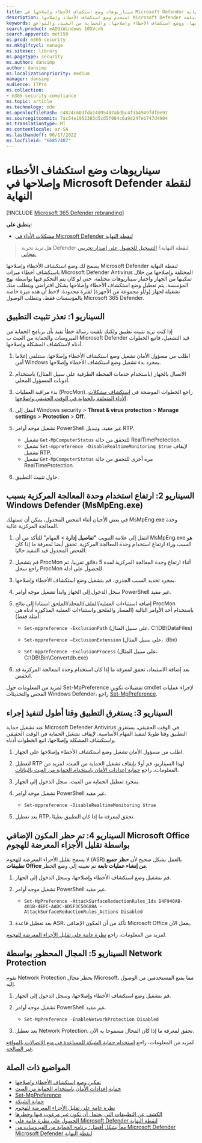 ```yaml
---
title: سيناريوهات وضع استكشاف الأخطاء وإصلاحها في Microsoft Defender لنقطة النهاية
description: استخدم وضع استكشاف الأخطاء وإصلاحها Microsoft Defender لنقطة النهاية لمعالجة مشكلات مكافحة الفيروسات المختلفة.
keywords: مكافحة الفيروسات، واستكشاف الأخطاء وإصلاحها، ووضع استكشاف الأخطاء وإصلاحها، والحماية من العبث، والتوافق
search.product: eADQiWindows 10XVcnh
search.appverid: met150
ms.prod: m365-security
ms.mktglfcycl: manage
ms.sitesec: library
ms.pagetype: security
ms.author: dansimp
author: dansimp
ms.localizationpriority: medium
manager: dansimp
audience: ITPro
ms.collection:
- m365-security-compliance
ms.topic: article
ms.technology: mde
ms.openlocfilehash: c4824c603fda14d95487abdbc4f3b4949fdf0e97
ms.sourcegitcommit: 7ac54e1952383d5cd5f084c6a9d247eb747d4904
ms.translationtype: MT
ms.contentlocale: ar-SA
ms.lasthandoff: 06/17/2022
ms.locfileid: "66857407"
---
```

# <a name="troubleshooting-mode-scenarios-in-microsoft-defender-for-endpoint"></a>سيناريوهات وضع استكشاف الأخطاء وإصلاحها في Microsoft Defender لنقطة النهاية 

[!INCLUDE [Microsoft 365 Defender rebranding](../../includes/microsoft-defender.md)]

**ينطبق على:**
- [مشكلات الأداء في Microsoft Defender لنقطة النهاية](https://go.microsoft.com/fwlink/p/?linkid=2154037)

> هل تريد تجربة Defender لنقطة النهاية؟ [التسجيل للحصول على إصدار تجريبي مجاني.](https://www.microsoft.com/WindowsForBusiness/windows-atp?ocid=docs-wdatp-configureendpointsscript-abovefoldlink)

يسمح لك وضع استكشاف الأخطاء وإصلاحها Microsoft Defender لنقطة النهاية باستكشاف أخطاء ميزات Microsoft Defender Antivirus المختلفة وإصلاحها من خلال تمكينها من الجهاز واختبار سيناريوهات مختلفة، حتى لو كان يتم التحكم فيها بواسطة نهج المؤسسة. يتم تعطيل وضع استكشاف الأخطاء وإصلاحها بشكل افتراضي ويتطلب منك تشغيله لجهاز (و/أو مجموعة من الأجهزة) لفترة محدودة. لاحظ أن هذه ميزة خاصة بالمؤسسات فقط، وتتطلب الوصول Microsoft 365 Defender.

## <a name="scenario-1-unable-to-install-application"></a>السيناريو 1: تعذر تثبيت التطبيق

إذا كنت تريد تثبيت تطبيق ولكنك تلقيت رسالة خطأ تفيد بأن برنامج الحماية من الفيروسات والحماية من العبث ب Microsoft Defender قيد التشغيل، فاتبع الخطوات أدناه لاستكشاف المشكلة وإصلاحها.

1. اطلب من مسؤول الأمان تشغيل وضع استكشاف الأخطاء وإصلاحها. ستتلقى إعلاما أمن Windows بمجرد بدء تشغيل وضع استكشاف الأخطاء وإصلاحها.  

2. الاتصال بالجهاز (باستخدام خدمات المحطة الطرفية على سبيل المثال) باستخدام أذونات المسؤول المحلي.  

3. بدء مراقبة العمليات (ProcMon). راجع الخطوات الموضحة في [استكشاف مشكلات الأداء المتعلقة بالحماية في الوقت الحقيقي وإصلاحها](troubleshoot-performance-issues.md).  

4. انتقل إلى Windows security  > **Threat & virus protection** > **Manage settings** > **Protection** > **Off**.  

5. تشغيل موجه أوامر PowerShell غير مقيد، وتبديل RTP. 

    - تشغيل `Get-MpComputerStatus` للتحقق من حالة RealTimeProtection.
    - تشغيل `Set-mppreference -DisableRealtimeMonitoring $true` لإيقاف تشغيل RTP.
    - تشغيل `Get-MpComputerStatus` مرة أخرى للتحقق من حالة RealTimeProtection.

6. حاول تثبيت التطبيق.

## <a name="scenario-2-high-cpu-usage-due-to-windows-defender-msmpengexe"></a>السيناريو 2: ارتفاع استخدام وحدة المعالجة المركزية بسبب Windows Defender (MsMpEng.exe)

في بعض الأحيان أثناء الفحص المجدول، يمكن أن تستهلك MsMpEng.exe وحدة المعالجة المركزية عالية.

1. انتقل إلى علامة التبويب **"تفاصيل** **إدارة** >  المهام" للتأكد من أن MsMpEng.exe هو السبب وراء ارتفاع استخدام وحدة المعالجة المركزية. تحقق أيضا لمعرفة ما إذا كان الفحص المجدول قيد التنفيذ حاليا.

2. قم بتشغيل ProcMon أثناء ارتفاع وحدة المعالجة المركزية لمدة 5 دقائق تقريبا، ثم راجع سجل ProcMon للحصول على أدلة. 

3. بمجرد تحديد السبب الجذري، قم بتشغيل وضع استكشاف الأخطاء وإصلاحها. 

4. سجل الدخول إلى الجهاز وابدأ تشغيل موجه أوامر PowerShell غير مقيد. 

5. إضافة استثناءات العملية/الملف/المجلد/الملحق استنادا إلى نتائج ProcMon باستخدام أحد الأوامر التالية (المسار والملحق واستثناءات العملية المذكورة أدناه هي أمثلة فقط): 

    - `Set-mppreference -ExclusionPath` (على سبيل المثال، C:\DB\DataFiles) 
    
    - `Set-mppreference –ExclusionExtension` (على سبيل المثال، .dbx) 
    
    - `Set-mppreference –ExclusionProcess` (على سبيل المثال، C:\DB\Bin\Convertdb.exe) 

6. بعد إضافة الاستبعاد، تحقق لمعرفة ما إذا كان استخدام وحدة المعالجة المركزية قد انخفض. 

لمزيد من المعلومات حول Set-MpPreference تفضيلات تكوين cmdlet لإجراء عمليات الفحص والتحديثات Windows Defender، راجع [Set-MpPreference](/powershell/module/defender/set-mppreference). 

## <a name="scenario-3-application-taking-longer-to-perform-an-action"></a>السيناريو 3: يستغرق التطبيق وقتا أطول لتنفيذ إجراء

عند تشغيل حماية Microsoft Defender Antivirus في الوقت الحقيقي، يستغرق التطبيق وقتا طويلا لتنفيذ المهام الأساسية. لإيقاف تشغيل الحماية في الوقت الحقيقي واستكشاف المشكلة وإصلاحها، اتبع الخطوات أدناه. 

1. اطلب من مسؤول الأمان تشغيل وضع استكشاف الأخطاء وإصلاحها على الجهاز. 

2. لتعطيل RTP لهذا السيناريو، قم أولا بإيقاف تشغيل الحماية من العبث. لمزيد من المعلومات، راجع [حماية إعدادات الأمان باستخدام الحماية من العبث بالبيانات](prevent-changes-to-security-settings-with-tamper-protection.md). 

3. بمجرد تعطيل الحماية من العبث، سجل الدخول إلى الجهاز. 

4. تشغيل موجه أوامر PowerShell غير مقيد. 

    - `Set-mppreference -DisableRealtimeMonitoring $true` 

5. بعد تعطيل RTP، تحقق لمعرفة ما إذا كان التطبيق بطيئا. 

## <a name="scenario-4-microsoft-office-plugin-blocked-by-attack-surface-reduction"></a>السيناريو 4: تم حظر المكون الإضافي Microsoft Office بواسطة تقليل الأجزاء المعرضة للهجوم

لا يسمح تقليل الأجزاء المعرضة للهجوم (ASR) بالعمل بشكل صحيح لأن **حظر جميع تطبيقات Office من إنشاء عمليات تابعة** تم تعيينه إلى وضع الحظر. 

1. قم بتشغيل وضع استكشاف الأخطاء وإصلاحها، وسجل الدخول إلى الجهاز. 

2. تشغيل موجه أوامر PowerShell غير مقيد. 

    - `Set-MpPreference -AttackSurfaceReductionRules_Ids D4F940AB-401B-4EFC-AADC-AD5F3C50688A -AttackSurfaceReductionRules_Actions Disabled` 

3. بعد تعطيل قاعدة ASR، تأكد من أن المكون الإضافي Microsoft Office يعمل الآن.

لمزيد من المعلومات، راجع [نظرة عامة على تقليل الأجزاء المعرضة للهجوم](overview-attack-surface-reduction.md). 

## <a name="scenario-5-domain-blocked-by-network-protection"></a>السيناريو 5: المجال المحظور بواسطة Network Protection

تقوم Network Protection بحظر مجال Microsoft، مما يمنع المستخدمين من الوصول إليه. 

1. قم بتشغيل وضع استكشاف الأخطاء وإصلاحها، وسجل الدخول إلى الجهاز. 

2. تشغيل موجه أوامر PowerShell غير مقيد. 

    - `Set-MpPreference -EnableNetworkProtection Disabled` 

3. بعد تعطيل Network Protection، تحقق لمعرفة ما إذا كان المجال مسموحا به الآن. 

لمزيد من المعلومات، راجع [استخدام حماية الشبكة للمساعدة في منع الاتصالات بالمواقع غير الصالحة](network-protection.md). 

## <a name="related-topics"></a>المواضيع ذات الصلة

- [تمكين وضع استكشاف الأخطاء وإصلاحها](enable-troubleshooting-mode.md)
- [حماية إعدادات الأمان باستخدام الحماية من العبث](prevent-changes-to-security-settings-with-tamper-protection.md)
- [Set-MpPreference](/powershell/module/defender/set-mppreference)
- [حماية الشبكة](network-protection.md)
- [نظرة عامة على تقليل الأجزاء المعرضة للهجوم](overview-attack-surface-reduction.md)
- [الكشف عن التطبيقات التي يحتمل أن تكون غير مرغوب فيها وحظرها](detect-block-potentially-unwanted-apps-microsoft-defender-antivirus.md)
- [الحصول على نظرة عامة على Microsoft Defender لنقطة النهاية](/microsoft-365/security/defender-endpoint/)
- [معاً بشكل أفضل: برنامج الحماية من الفيروسات من Microsoft Defender Microsoft Defender لنقطة النهاية](why-use-microsoft-defender-antivirus.md)
